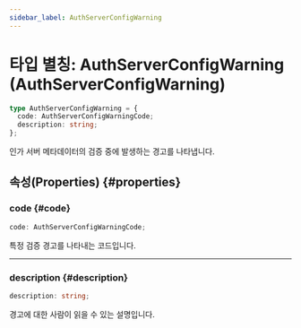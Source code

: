 ```yaml
---
sidebar_label: AuthServerConfigWarning
---
```


# 타입 별칭: AuthServerConfigWarning (AuthServerConfigWarning)

```ts
type AuthServerConfigWarning = {
  code: AuthServerConfigWarningCode;
  description: string;
};
```

인가 서버 메타데이터의 검증 중에 발생하는 경고를 나타냅니다.

## 속성(Properties) {#properties}

### code {#code}

```ts
code: AuthServerConfigWarningCode;
```

특정 검증 경고를 나타내는 코드입니다.

***

### description {#description}

```ts
description: string;
```

경고에 대한 사람이 읽을 수 있는 설명입니다.
